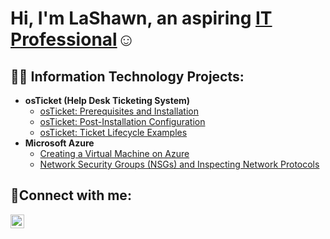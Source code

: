 <h1>Hi, I'm LaShawn, an aspiring <a href="https://linkedin.com/in/shawn-woods-53195081/">IT Professional</a>☺</h1>

<h2>👨‍💻 Information Technology Projects:</h2>

- <b>osTicket (Help Desk Ticketing System)</b>
  - [osTicket: Prerequisites and Installation](https://github.com/lashaww/osticket-prereqs)
  - [osTicket: Post-Installation Configuration](https://github.com/lashaww/post-install-config)
  - [osTicket: Ticket Lifecycle Examples](https://github.com/lashaww/ticket-lifecycle)
- <b>Microsoft Azure</b>
  - [Creating a Virtual Machine on Azure](https://github.com/lashaww/virtual-machine)
  - [Network Security Groups (NSGs) and Inspecting Network Protocols](https://github.com/lashaww/azure-network-protocols)

<h2>🤳Connect with me:</h2>


[<img align="left" alt="Lashawn | LinkedIn" width="22px" src="https://cdn.jsdelivr.net/npm/simple-icons@v3/icons/linkedin.svg" />][linkedin]


[linkedin]: https://linkedin.com/in/shawn-woods-53195081/
